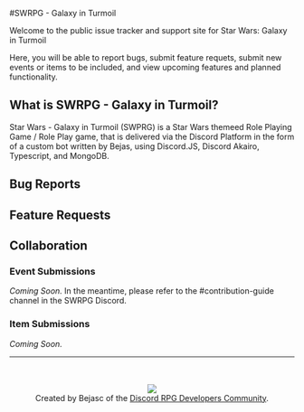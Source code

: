 #SWRPG - Galaxy in Turmoil

Welcome to the public issue tracker and support site for Star Wars: Galaxy in Turmoil

Here, you will be able to report bugs, submit feature requets, submit new events or items to be included, and view upcoming features and planned functionality. 

## What is SWRPG - Galaxy in Turmoil?
Star Wars - Galaxy in Turmoil (SWPRG) is a Star Wars themeed Role Playing Game / Role Play game, that is delivered via the Discord Platform in the form of a custom bot written by Bejas, using Discord.JS, Discord Akairo, Typescript, and MongoDB.

## Bug Reports

## Feature Requests

## Collaboration
### Event Submissions
_Coming Soon._
In the meantime, please refer to the #contribution-guide channel in the SWRPG Discord.

### Item Submissions
_Coming Soon._

---

<p align="center">
  <!--<a href= 'https://discord.gg/aqYHAH5GE5'><img src ="https://cdn.discordapp.com/attachments/743343095130619943/795598864329080862/cover_edit.png"/> </a>-->
  <br/>
  <br/>
  <a href= 'https://discord.gg/aqYHAH5GE5'><img src ="https://cdn.discordapp.com/attachments/744519449696141312/792729324423217182/drpg_shield.png"/> </a>
  <br/>
  Created by Bejasc of the <a href= 'https://discord.gg/aqYHAH5GE5'>Discord RPG Developers Community</a>.
</p>
